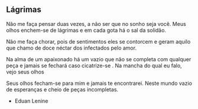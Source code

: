 ## Lágrimas

Não me faça pensar duas vezes,
a não ser que no sonho seja você.
Meus olhos enchem-se de lágrimas
e em cada gota há o sal da solidão.

Não me faça chorar,
pois de sentimentos eles se contorcem
e geram aquilo que chamo de
doce néctar dos infectados pelo amor.

Na alma de um apaixonado há um vazio
que não se completa com qualquer peça
e jamais se fechará caso cicatrize-se .
Na mancha do qual eu falo, vejo seus olhos

Seus olhos fecham-se para mim
e jamais te encontrarei.
Neste mundo vazio de esperanças
e cheio de peças incompletas.

- Eduan Lenine